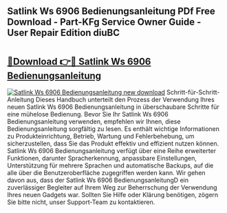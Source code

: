## Satlink Ws 6906 Bedienungsanleitung PDf Free Download - Part-KFg Service Owner Guide - User Repair Edition diuBC

# <h2><a href="http://df2oev.blite.top/?on=Satlink+Ws+6906+Bedienungsanleitung">🔗Download 👉🔴 Satlink Ws 6906 Bedienungsanleitung</a></h2>

[![Satlink Ws 6906 Bedienungsanleitung new download](https://i.imgur.com/lujVjoI.png)](http://df2oev.blite.top/?on=Satlink+Ws+6906+Bedienungsanleitung)
Schritt-für-Schritt-Anleitung Dieses Handbuch unterteilt den Prozess der Verwendung Ihres neuen Satlink Ws 6906 Bedienungsanleitung in überschaubare Schritte für eine mühelose Bedienung. Bevor Sie Ihr Satlink Ws 6906 Bedienungsanleitung verwenden, empfehlen wir Ihnen, diese Bedienungsanleitung sorgfältig zu lesen. Es enthält wichtige Informationen zu Produkteinrichtung, Betrieb, Wartung und Fehlerbehebung, um sicherzustellen, dass Sie das Produkt effektiv und effizient nutzen können. Satlink Ws 6906 Bedienungsanleitung verfügt über eine Reihe erweiterter Funktionen, darunter Spracherkennung, anpassbare Einstellungen, Unterstützung für mehrere Sprachen und automatische Backups, auf die alle über die Benutzeroberfläche zugegriffen werden kann. Wir gehen davon aus, dass der Satlink Ws 6906 BedienungsanleitungD ein zuverlässiger Begleiter auf Ihrem Weg zur Beherrschung der Verwendung Ihres neuen Gadgets war. Sollten Sie Hilfe oder Klärung benötigen, zögern Sie bitte nicht, unser Support-Team zu kontaktieren.
